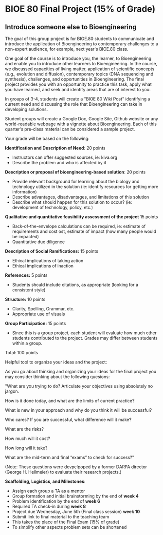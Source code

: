 # BIOE 80 Final Project (15% of Grade)
## Introduce someone else to Bioengineering

The goal of this group project is for BIOE.80 students to communicate and introduce the application of Bioengineering to contemporary challenges to a non-expert audience, for example, next year's BIOE.80 class.

One goal of the course is to introduce you, the learner, to Bioengineering and enable you to introduce other learners to Bioengineering.  In the course, we discussed capacities of living matter, application of scientific concepts (e.g., evolution and diffusion), contemporary topics (DNA sequencing and synthesis), challenges, and opportunities in Bioengineering.  The final project provides you with an opportunity to practice this task, apply what you have learned, and seek and identify areas that are of interest to you. 

In groups of 3-4, students will create a "BIOE 80 Wiki Post" identifying a current need and discussing the role that Bioengineering can take in developing solutions.

Student groups will create a Google Doc, Google Site, Github website or any world-readable webpage with a vignette about Bioengineering.  Each of this quarter's pre-class material can be considered a sample project.

Your grade will be based on the following:

**Identification and Description of Need:** 20 points
* Instructors can offer suggested sources, ie: kiva.org
* Describe the problem and who is affected by it

**Description or proposal of bioengineering-based solution:** 20 points
* Provide relevant background for learning about the biology and technology utilized in the solution (ie: identify resources for getting more information)
* Describe advantages, disadvantages, and limitations of this solution
* Describe what should happen for this solution to occur? (ie: development of technology, policy, etc.)

**Qualitative and quantitative feasibility assessment of the project** 15 points
* Back-of-the-envelope calculations can be required, ie: estimate of requirements and cost ost, estimate of impact (how many people would be impacted)
* Quantitative due diligence

**Description of Social Ramifications:** 15 points
* Ethical implications of taking action
* Ethical implications of inaction

**References:** 5 points
* Students should include citations, as appropriate (looking for a consistent style)

**Structure:** 10 points
* Clarity, Spelling, Grammar, etc.
* Appropriate use of visuals

**Group Participation:** 15 points
* Since this is a group project, each student will evaluate how much other students contributed to the project. 
Grades may differ between students within a group.

Total: 100 points


Helpful tool to organize your ideas and the project: 

As you go about thinking and organizing your ideas for the final project you may consider thinking about the following quesions: 

"What are you trying to do? Articulate your objectives using absolutely no jargon.

How is it done today, and what are the limits of current practice?

What is new in your approach and why do you think it will be successful?

Who cares? If you are successful, what difference will it make?

What are the risks?

How much will it cost?

How long will it take?

What are the mid-term and final “exams” to check for success?"


(Note: These questions were devpelpoped by a former DARPA director (George H. Heilmeier) to evaluate their research projects.)  


**Scaffolding, Logistics, and Milestones:**
* Assign each group a TA as a mentor
* Group formation and initial brainstorming by the end of **week 4**
* Problem identification by the end of **week 6**
* Required TA check-in during **week 8** 
* Project due Wednesday, June 5th (Final class session) **week 10** 
* Submit link to final material to the teaching team
* This takes the place of the Final Exam (15% of grade)
* To simplify other aspects problem sets can be shortened

